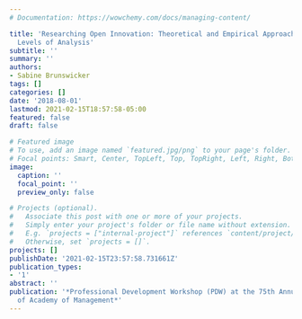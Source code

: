 ```yaml
---
# Documentation: https://wowchemy.com/docs/managing-content/

title: 'Researching Open Innovation: Theoretical and Empirical Approaches at Different
  Levels of Analysis'
subtitle: ''
summary: ''
authors:
- Sabine Brunswicker
tags: []
categories: []
date: '2018-08-01'
lastmod: 2021-02-15T18:57:58-05:00
featured: false
draft: false

# Featured image
# To use, add an image named `featured.jpg/png` to your page's folder.
# Focal points: Smart, Center, TopLeft, Top, TopRight, Left, Right, BottomLeft, Bottom, BottomRight.
image:
  caption: ''
  focal_point: ''
  preview_only: false

# Projects (optional).
#   Associate this post with one or more of your projects.
#   Simply enter your project's folder or file name without extension.
#   E.g. `projects = ["internal-project"]` references `content/project/deep-learning/index.md`.
#   Otherwise, set `projects = []`.
projects: []
publishDate: '2021-02-15T23:57:58.731661Z'
publication_types:
- '1'
abstract: ''
publication: '*Professional Development Workshop (PDW) at the 75th Annual Meeting
  of Academy of Management*'
---
```

